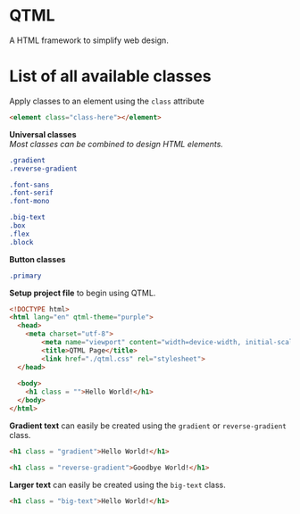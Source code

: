 # QTML
A HTML framework to simplify web design.<br/>

# List of all available classes
Apply classes to an element using the `class` attribute<br /> 
```html 
<element class="class-here"></element>
```
**Universal classes**<br />
*Most classes can be combined to design HTML elements.*<br />
```css
.gradient
.reverse-gradient

.font-sans
.font-serif
.font-mono

.big-text
.box
.flex
.block
```
**Button classes**<br />
```css
.primary
```


**Setup project file** to begin using QTML.
```html
<!DOCTYPE html>
<html lang="en" qtml-theme="purple">
  <head>
    <meta charset="utf-8">
        <meta name="viewport" content="width=device-width, initial-scale=1">
        <title>QTML Page</title>
        <link href="./qtml.css" rel="stylesheet">
  </head>
  
  <body>
    <h1 class = "">Hello World!</h1>
  </body>
</html>
```
**Gradient text** can easily be created using the `gradient` or `reverse-gradient` class.
```html
<h1 class = "gradient">Hello World!</h1>

<h1 class = "reverse-gradient">Goodbye World!</h1>
```
**Larger text** can easily be created using the `big-text` class.
```html
<h1 class = "big-text">Hello World!</h1>
```
